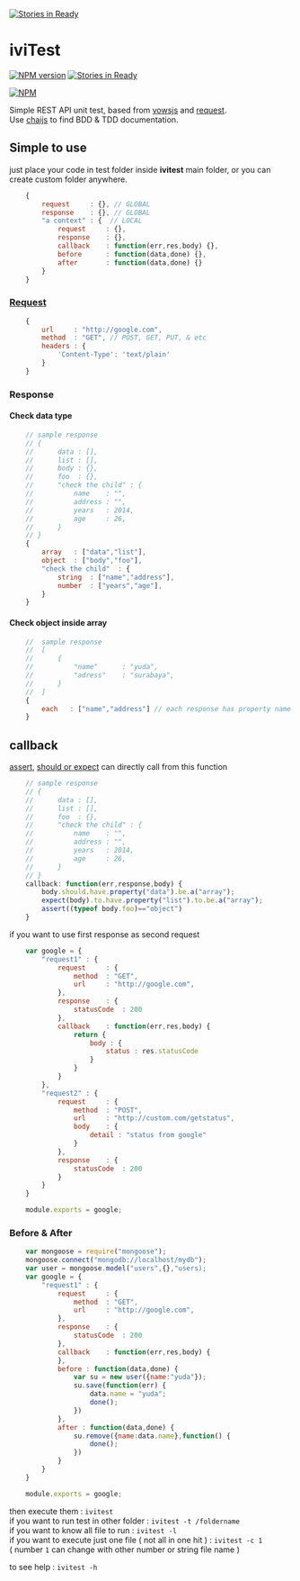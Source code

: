 [![Stories in Ready](https://badge.waffle.io/minehp/iviTest.png?label=ready&title=Ready)](https://waffle.io/minehp/iviTest)
# iviTest
[![NPM version](https://badge.fury.io/js/ivitest.png)](http://badge.fury.io/js/ivitest)
[![Stories in Ready](https://badge.waffle.io/minehp/iviTest.png?label=ready&title=Ready)](https://waffle.io/minehp/iviTest)

[![NPM](https://nodei.co/npm/ivitest.png?downloads=true&downloadRank=true&stars=true)](https://nodei.co/npm/ivitest/)

Simple REST API unit test, based from [vowsjs](http://vowsjs.org/) and [request](https://github.com/mikeal/request).  
Use [chaijs](http://chaijs.com/api/bdd/) to find BDD & TDD documentation.

## Simple to use

just place your code in test folder inside **ivitest** main folder, or you can create custom folder anywhere.

```javascript
    {
        request     : {}, // GLOBAL
        response    : {}, // GLOBAL
        "a context" : {  // LOCAL
            request     : {},
            response    : {},
            callback    : function(err,res,body) {},
            before      : function(data,done) {},
            after       : function(data,done) {}
        }
    }
```

### [Request](https://github.com/mikeal/request)

```javascript
    {
        url     : "http://google.com",
        method  : "GET", // POST, GET, PUT, & etc
        headers : {
            'Content-Type': 'text/plain'
        }
    }
```

### Response

#### Check data type

```javascript
    // sample response
    // {
    //      data : [],
    //      list : [],
    //      body : {},
    //      foo  : {},
    //      "check the child" : {
    //          name    : "",
    //          address : "",
    //          years   : 2014,
    //          age     : 26,
    //      }
    // }
    {
        array   : ["data","list"],
        object  : ["body","foo"],
        "check the child"  : {
            string  : ["name","address"],
            number  : ["years","age"],
        }
    }
```

#### Check object inside array

```javascript
    //  sample response
    //  [
    //      {
    //          "name"      : "yuda",
    //          "adress"    : "surabaya",
    //      }
    //  ]
    {
        each   : ["name","address"] // each response has property name and address
    }
```

## callback

[assert](http://chaijs.com/api/assert/), [should or expect](http://chaijs.com/api/bdd/) can directly call from this function

```javascript
    // sample response
    // {
    //      data : [],
    //      list : [],
    //      foo  : {},
    //      "check the child" : {
    //          name    : "",
    //          address : "",
    //          years   : 2014,
    //          age     : 26,
    //      }
    // }
    callback: function(err,response,body) {
        body.should.have.property("data").be.a("array");
        expect(body).to.have.property("list").to.be.a("array");
        assert((typeof body.foo)=="object")
    }
```


if you want to use first response as second request

```javascript
    var google = {
        "request1" : {
            request     : { 
                method  : "GET",
                url     : "http://google.com",
            },
            response    : {
                statusCode  : 200
            },
            callback    : function(err,res,body) {
                return {
                    body : {
                        status : res.statusCode
                    }
                }
            }
        },
        "request2" : {
            request     : {
                method  : "POST",
                url     : "http://custom.com/getstatus",
                body    : {
                    detail : "status from google"
                }
            },
            response    : {
                statusCode  : 200
            }
        }
    }

    module.exports = google;
```

### Before & After
```javascript
    var mongoose = require("mongoose");
    mongoose.connect("mongodb://localhost/mydb");
    var user = mongoose.model("users",{},"users);
    var google = {
        "request1" : {
            request     : { 
                method  : "GET",
                url     : "http://google.com",
            },
            response    : {
                statusCode  : 200
            },
            callback    : function(err,res,body) {
            },
            before : function(data,done) {
                var su = new user({name:"yuda"});
                su.save(function(err) {
                    data.name = "yuda";
                    done();
                })
            },
            after : function(data,done) {
                su.remove({name:data.name},function() {
                    done();
                })
            }
        }
    }

    module.exports = google;
```

then execute them : `ivitest`  
if you want to run test in other folder : `ivitest -t /foldername`   
if you want to know all file to run : `ivitest -l`  
if you want to execute just one file ( not all in one hit ) : `ivitest -c 1`  
( number `1` can change with other number or string file name ) 

to see help : `ivitest -h`